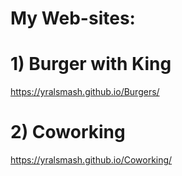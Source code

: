 # My Web-sites:

# 1) Burger with King
https://yralsmash.github.io/Burgers/

# 2) Coworking
https://yralsmash.github.io/Coworking/
